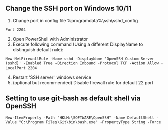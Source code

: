 ## Change the SSH port on Windows 10/11

1. Change port in config file %programdata%\ssh\sshd_config
```
Port 2204
```
2. Open PowerShell with Administrator
3. Execute following command (Using a different DisplayName to distinguish default rule):
```
New-NetFirewallRule -Name sshd -DisplayName 'OpenSSH Custom Server (sshd)' -Enabled True -Direction Inbound -Protocol TCP -Action Allow -LocalPort 2204
```
4. Restart 'SSH server' windows service
5. (optional but recommended) Disable firewall rule for default 22 port

## Setting to use git-bash as default shell via OpenSSH
```
New-ItemProperty -Path "HKLM:\SOFTWARE\OpenSSH" -Name DefaultShell -Value "C:\Program Files\Git\bin\bash.exe" -PropertyType String -Force
```
